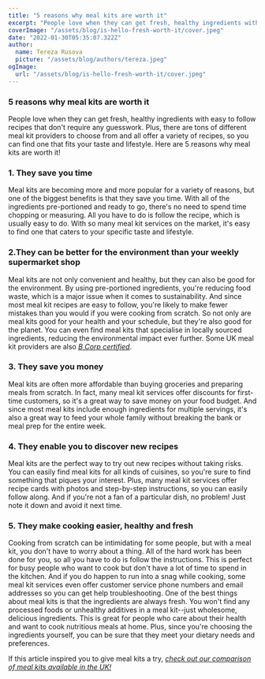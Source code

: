 ```yaml
---
title: "5 reasons why meal kits are worth it"
excerpt: "People love when they can get fresh, healthy ingredients with easy to follow recipes that don't require any guesswork. Plus, there are tons of different meal kit providers to choose from and all offer a variety of recipes, so you can find one that fits your taste and lifestyle. Here are 5 reasons why meal kits are worth it!"
coverImage: "/assets/blog/is-hello-fresh-worth-it/cover.jpeg"
date: "2022-01-30T05:35:07.322Z"
author:
  name: Tereza Rusova
  picture: "/assets/blog/authors/tereza.jpeg"
ogImage:
  url: "/assets/blog/is-hello-fresh-worth-it/cover.jpeg"
---
```


### **5 reasons why meal kits are worth it**

People love when they can get fresh, healthy ingredients with easy to follow recipes that don't require any guesswork. Plus, there are tons of different meal kit providers to choose from and all offer a variety of recipes, so you can find one that fits your taste and lifestyle. Here are 5 reasons why meal kits are worth it!

### **1. They save you time**

Meal kits are becoming more and more popular for a variety of reasons, but one of the biggest benefits is that they save you time. With all of the ingredients pre-portioned and ready to go, there's no need to spend time chopping or measuring. All you have to do is follow the recipe, which is usually easy to do. With so many meal kit services on the market, it's easy to find one that caters to your specific taste and lifestyle.

### **2.They can be better for the environment than your weekly supermarket shop**

Meal kits are not only convenient and healthy, but they can also be good for the environment. By using pre-portioned ingredients, you're reducing food waste, which is a major issue when it comes to sustainability. And since most meal kit recipes are easy to follow, you're likely to make fewer mistakes than you would if you were cooking from scratch. So not only are meal kits good for your health and your schedule, but they're also good for the planet. You can even find meal kits that specialise in locally sourced ingredients, reducing the environmental impact ever further. Some UK meal kit providers are also [_B Corp certified_](https://www.bcorporation.net/en-us/certification).

### **3. They save you money**

Meal kits are often more affordable than buying groceries and preparing meals from scratch. In fact, many meal kit services offer discounts for first-time customers, so it's a great way to save money on your food budget. And since most meal kits include enough ingredients for multiple servings, it's also a great way to feed your whole family without breaking the bank or meal prep for the entire week.

### **4. They enable you to discover new recipes**

Meal kits are the perfect way to try out new recipes without taking risks. You can easily find meal kits for all kinds of cuisines, so you're sure to find something that piques your interest. Plus, many meal kit services offer recipe cards with photos and step-by-step instructions, so you can easily follow along. And if you're not a fan of a particular dish, no problem! Just note it down and avoid it next time.

### **5. They make cooking easier, healthy and fresh**

Cooking from scratch can be intimidating for some people, but with a meal kit, you don't have to worry about a thing. All of the hard work has been done for you, so all you have to do is follow the instructions. This is perfect for busy people who want to cook but don't have a lot of time to spend in the kitchen. And if you do happen to run into a snag while cooking, some meal kit services even offer customer service phone numbers and email addresses so you can get help troubleshooting. One of the best things about meal kits is that the ingredients are always fresh. You won't find any processed foods or unhealthy additives in a meal kit--just wholesome, delicious ingredients. This is great for people who care about their health and want to cook nutritious meals at home. Plus, since you're choosing the ingredients yourself, you can be sure that they meet your dietary needs and preferences.

If this article inspired you to give meal kits a try, [_check out our comparison of meal kits available in the UK!_](https://www.whichmealservice.com/)
